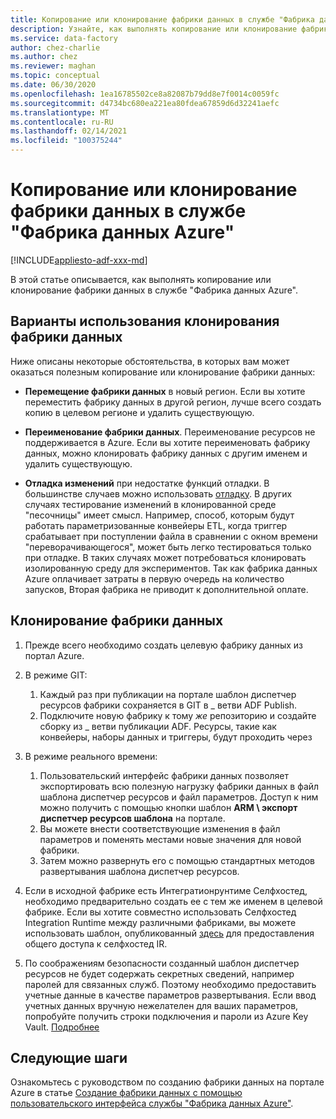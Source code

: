 ```yaml
---
title: Копирование или клонирование фабрики данных в службе "Фабрика данных Azure"
description: Узнайте, как выполнять копирование или клонирование фабрики данных в службе "Фабрика данных Azure".
ms.service: data-factory
author: chez-charlie
ms.author: chez
ms.reviewer: maghan
ms.topic: conceptual
ms.date: 06/30/2020
ms.openlocfilehash: 1ea16785502ce8a82087b79dd8e7f0014c0059fc
ms.sourcegitcommit: d4734bc680ea221ea80fdea67859d6d32241aefc
ms.translationtype: MT
ms.contentlocale: ru-RU
ms.lasthandoff: 02/14/2021
ms.locfileid: "100375244"
---
```

# <a name="copy-or-clone-a-data-factory-in-azure-data-factory"></a>Копирование или клонирование фабрики данных в службе "Фабрика данных Azure"

[!INCLUDE[appliesto-adf-xxx-md](includes/appliesto-adf-xxx-md.md)]

В этой статье описывается, как выполнять копирование или клонирование фабрики данных в службе "Фабрика данных Azure".

## <a name="use-cases-for-cloning-a-data-factory"></a>Варианты использования клонирования фабрики данных

Ниже описаны некоторые обстоятельства, в которых вам может оказаться полезным копирование или клонирование фабрики данных:

- **Перемещение фабрики данных** в новый регион. Если вы хотите переместить фабрику данных в другой регион, лучше всего создать копию в целевом регионе и удалить существующую.

- **Переименование фабрики данных**. Переименование ресурсов не поддерживается в Azure. Если вы хотите переименовать фабрику данных, можно клонировать фабрику данных с другим именем и удалить существующую.

- **Отладка изменений** при недостатке функций отладки. В большинстве случаев можно использовать [отладку](iterative-development-debugging.md). В других случаях тестирование изменений в клонированной среде "песочницы" имеет смысл. Например, способ, которым будут работать параметризованные конвейеры ETL, когда триггер срабатывает при поступлении файла в сравнении с окном времени "переворачивающегося", может быть легко тестироваться только при отладке. В таких случаях может потребоваться клонировать изолированную среду для экспериментов. Так как фабрика данных Azure оплачивает затраты в первую очередь на количество запусков, Вторая фабрика не приводит к дополнительной оплате.

## <a name="how-to-clone-a-data-factory"></a>Клонирование фабрики данных

1. Прежде всего необходимо создать целевую фабрику данных из портал Azure.

1. В режиме GIT:
    1. Каждый раз при публикации на портале шаблон диспетчер ресурсов фабрики сохраняется в GIT в \_ ветви ADF Publish.
    1. Подключите новую фабрику к тому _же_ репозиторию и создайте сборку из \_ ветви публикации ADF. Ресурсы, такие как конвейеры, наборы данных и триггеры, будут проходить через

1. В режиме реального времени:
    1. Пользовательский интерфейс фабрики данных позволяет экспортировать всю полезную нагрузку фабрики данных в файл шаблона диспетчер ресурсов и файл параметров. Доступ к ним можно получить с помощью кнопки шаблон **ARM \ экспорт диспетчер ресурсов шаблона** на портале.
    1. Вы можете внести соответствующие изменения в файл параметров и поменять местами новые значения для новой фабрики.
    1. Затем можно развернуть его с помощью стандартных методов развертывания шаблона диспетчер ресурсов.

1. Если в исходной фабрике есть Интегратионрунтиме Селфхостед, необходимо предварительно создать ее с тем же именем в целевой фабрике. Если вы хотите совместно использовать Селфхостед Integration Runtime между различными фабриками, вы можете использовать шаблон, опубликованный [здесь](create-shared-self-hosted-integration-runtime-powershell.md) для предоставления общего доступа к селфхостед IR.

1. По соображениям безопасности созданный шаблон диспетчер ресурсов не будет содержать секретных сведений, например паролей для связанных служб. Поэтому необходимо предоставить учетные данные в качестве параметров развертывания. Если ввод учетных данных вручную нежелателен для ваших параметров, попробуйте получить строки подключения и пароли из Azure Key Vault. [Подробнее](store-credentials-in-key-vault.md)

## <a name="next-steps"></a>Следующие шаги

Ознакомьтесь с руководством по созданию фабрики данных на портале Azure в статье [Создание фабрики данных с помощью пользовательского интерфейса службы "Фабрика данных Azure"](quickstart-create-data-factory-portal.md).
